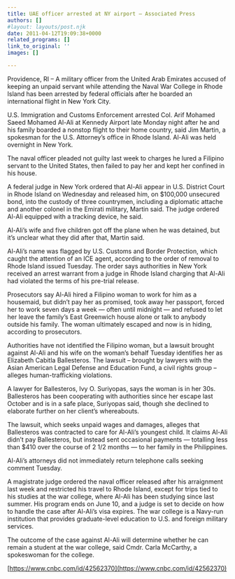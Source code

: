 ```yaml
---
title: UAE officer arrested at NY airport – Associated Press
authors: []
#layout: layouts/post.njk
date: 2011-04-12T19:09:38+0000
related_programs: []
link_to_original: ''
images: []

---
```

Providence, RI – A military officer from the United Arab Emirates accused of
keeping an unpaid servant while attending the Naval War College in Rhode Island
has been arrested by federal officials after he boarded an international flight
in New York City.

U.S. Immigration and Customs Enforcement arrested Col. Arif Mohamed Saeed
Mohamed Al-Ali at Kennedy Airport late Monday night after he and his family
boarded a nonstop flight to their home country, said Jim Martin, a spokesman for
the U.S. Attorney’s office in Rhode Island. Al-Ali was held overnight in New
York.

The naval officer pleaded not guilty last week to charges he lured a Filipino
servant to the United States, then failed to pay her and kept her confined in
his house.

A federal judge in New York ordered that Al-Ali appear in U.S. District Court in
Rhode Island on Wednesday and released him, on $100,000 unsecured bond, into the
custody of three countrymen, including a diplomatic attache and another colonel
in the Emirati military, Martin said. The judge ordered Al-Ali equipped with a
tracking device, he said.

Al-Ali’s wife and five children got off the plane when he was detained, but it’s
unclear what they did after that, Martin said.

Al-Ali’s name was flagged by U.S. Customs and Border Protection, which caught
the attention of an ICE agent, according to the order of removal to Rhode Island
issued Tuesday. The order says authorities in New York received an arrest
warrant from a judge in Rhode Island charging that Al-Ali had violated the terms
of his pre-trial release.

Prosecutors say Al-Ali hired a Filipino woman to work for him as a housemaid,
but didn’t pay her as promised, took away her passport, forced her to work seven
days a week — often until midnight — and refused to let her leave the family’s
East Greenwich house alone or talk to anybody outside his family. The woman
ultimately escaped and now is in hiding, according to prosecutors.

Authorities have not identified the Filipino woman, but a lawsuit brought
against Al-Ali and his wife on the woman’s behalf Tuesday identifies her as
Elizabeth Cabitla Ballesteros. The lawsuit – brought by lawyers with the Asian
American Legal Defense and Education Fund, a civil rights group – alleges
human-trafficking violations.

A lawyer for Ballesteros, Ivy O. Suriyopas, says the woman is in her 30s.
Ballesteros has been cooperating with authorities since her escape last October
and is in a safe place, Suriyopas said, though she declined to elaborate further
on her client’s whereabouts.

The lawsuit, which seeks unpaid wages and damages, alleges that Ballesteros was
contracted to care for Al-Ali’s youngest child. It claims Al-Ali didn’t pay
Ballesteros, but instead sent occasional payments — totalling less than $410
over the course of 2 1/2 months — to her family in the Philippines.

Al-Ali’s attorneys did not immediately return telephone calls seeking comment
Tuesday.

A magistrate judge ordered the naval officer released after his arraignment last
week and restricted his travel to Rhode Island, except for trips tied to his
studies at the war college, where Al-Ali has been studying since last summer.
His program ends on June 10, and a judge is set to decide on how to handle the
case after Al-Ali’s visa expires. The war college is a Navy-run institution that
provides graduate-level education to U.S. and foreign military services.

The outcome of the case against Al-Ali will determine whether he can remain a
student at the war college, said Cmdr. Carla McCarthy, a spokeswoman for the
college.

[https://www.cnbc.com/id/42562370](https://www.cnbc.com/id/42562370)

[](https://www.washingtonpost.com/national/apnewsbreak-uae-military-officer-charged-with-keeping-unpaid-servant-arrested-at-ny-airport/2011/04/12/AFPrh1QD_story.html)